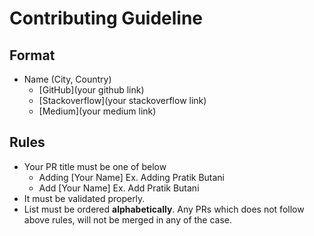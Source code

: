 # Contributing Guideline

## Format
 
 - Name (City, Country)
   - [GitHub](your github link)
   - [Stackoverflow](your stackoverflow link)
   - [Medium](your medium link)

 ## Rules
 
 - Your PR title must be one of below
   - Adding [Your Name] Ex. Adding Pratik Butani
   - Add [Your Name] Ex. Add Pratik Butani
 - It must be validated properly.
 - List must be ordered **alphabetically**.
 Any PRs which does not follow above rules, will not be merged in any of the case.
